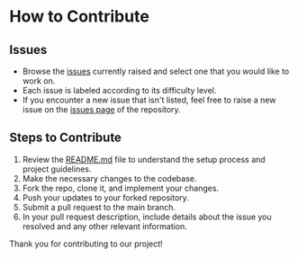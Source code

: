 # How to Contribute

## Issues
- Browse the [issues](https://github.com/Pudi-Sravan/slack-clone/issues) currently raised and select one that you would like to work on.
- Each issue is labeled according to its difficulty level.
- If you encounter a new issue that isn't listed, feel free to raise a new issue on the [issues page](https://github.com/Pudi-Sravan/slack-clone/issues) of the repository.

## Steps to Contribute
1. Review the [README.md](./README.md) file to understand the setup process and project guidelines.
2. Make the necessary changes to the codebase.
3. Fork the repo, clone it, and implement your changes.
4. Push your updates to your forked repository.
5. Submit a pull request to the main branch.
6. In your pull request description, include details about the issue you resolved and any other relevant information.

Thank you for contributing to our project!